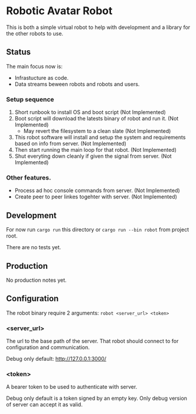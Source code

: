 # Robotic Avatar Robot

This is both a simple virtual robot to help with development and a library for the other robots to use.  

## Status

The main focus now is:
- Infrastucture as code.
- Data streams beween robots and robots and users.

### Setup sequence
1. Short runbook to install OS and boot script (Not Implemented)
2. Boot script will download the latests binary of robot and run it. (Not Implemented)
    * May revert the filesystem to a clean slate (Not Implemented)
3. This robot software will install and setup the system and requirements based on info from server. (Not Implemented)
4. Then start running the main loop for that robot. (Not Implemented)
5. Shut everyting down cleanly if given the signal from server. (Not Implemented)

### Other features.
* Process ad hoc console commands from server. (Not Implemented)
* Create peer to peer linkes togehter with server. (Not Implemented)

## Development

For now run `cargo run` this directory or `cargo run --bin robot` from project root. 

There are no tests yet.

## Production
No production notes yet.

## Configuration
The robot binary require 2 arguments: `robot <server_url> <token>`

### \<server_url\>
The url to the base path of the server. That robot should connect to for configuration and communication.

Debug only default: http://127.0.0.1:3000/

### \<token\>
A bearer token to be used to authenticate with server.

Debug only default is a token signed by an empty key. Only debug version of server can accept it as valid.

